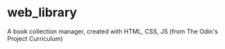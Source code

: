 # web_library
A book collection manager, created with HTML, CSS, JS (from The Odin's Project Curriculum)
